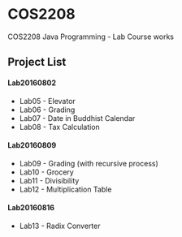 # COS2208
COS2208 Java Programming - Lab Course works

## Project List

#### Lab20160802
- Lab05 - Elevator
- Lab06 - Grading
- Lab07 - Date in Buddhist Calendar
- Lab08 - Tax Calculation

#### Lab20160809
- Lab09 - Grading (with recursive process)
- Lab10 - Grocery
- Lab11 - Divisibility
- Lab12 - Multiplication Table

#### Lab20160816
- Lab13 - Radix Converter
